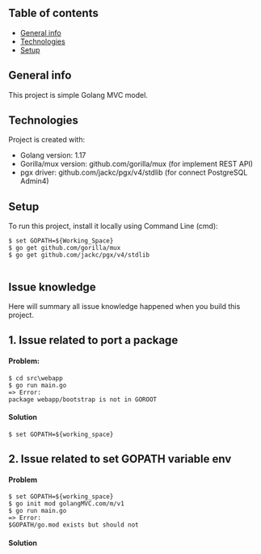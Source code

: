 ## Table of contents
* [General info](#general-info)
* [Technologies](#technologies)
* [Setup](#setup)

## General info
This project is simple Golang MVC model.
	
## Technologies
Project is created with:
* Golang version: 1.17
* Gorilla/mux version: github.com/gorilla/mux (for implement REST API)
* pgx driver: github.com/jackc/pgx/v4/stdlib (for connect PostgreSQL Admin4)

	
## Setup
To run this project, install it locally using Command Line (cmd):

```
$ set GOPATH=${Working_Space}
$ go get github.com/gorilla/mux
$ go get github.com/jackc/pgx/v4/stdlib


```
## 

## Issue knowledge
Here will summary all issue knowledge happened when you build this project.
## 1. Issue related to port a package 
#### Problem:
```
$ cd src\webapp 
$ go run main.go
=> Error: 
package webapp/bootstrap is not in GOROOT
```
#### Solution
```
$ set GOPATH=${working_space}

```
## 2. Issue related to set GOPATH variable env
#### Problem 
```
$ set GOPATH=${working_space}
$ go init mod golangMVC.com/m/v1
$ go run main.go
=> Error: 
$GOPATH/go.mod exists but should not
```
#### Solution

